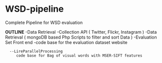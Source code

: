 # WSD-pipeline
Complete Pipeline for WSD evaluation


**OUTLINE**
      -Data Retrieval 
            -Collection API ( Twitter, Flickr, Instagram )
            -Data Retrieval ( mongoDB based Php Scripts to filter and sort Data )
      -Evaluation Set Front end
            -code base for the evaluation dataset website 
            
      --LireParallelProcessing
         code base for Bag of visual words with MSER-SIFT features 
    
